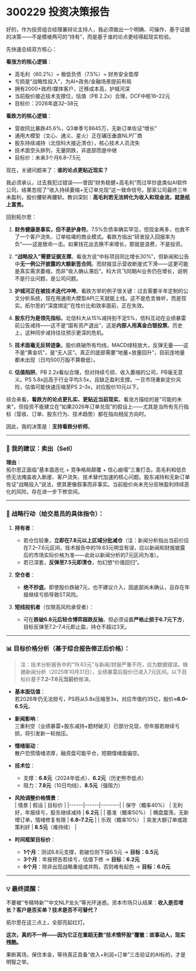 # 300229 投资决策报告

好的，作为投资组合经理兼辩论主持人，我必须做出一个明确、可操作、基于证据的决策——不是模棱两可的“持有”，而是基于谁的论点更经得起现实检验。

先快速总结双方核心：

**看涨方的核心逻辑**：  
- 高毛利（60.2%）+ 极低负债（7.5%）= 财务安全垫厚  
- 亏损是“战略性投入”，为AI+政务/金融场景提前布局  
- 拥有2000+政府/媒体客户，迁移成本高，护城河深  
- 当前股价接近技术支撑位，估值（PB 2.2x）合理，DCF中枢16–22元  
- 目标价：2026年底32–38元

**看跌方的核心逻辑**：  
- 营收同比暴跌45.6%，Q3单季亏8645万，无新订单佐证“增长”  
- 通用大模型（文心、通义、星火）正在碾压垂直NLP厂商  
- 股东持续减持（北信科大接近清仓），核心技术人员流失  
- 技术面空头排列，无量阴跌，非底部而是中继  
- 目标价：未来3个月6.8–7.5元

现在，关键问题来了：**谁的论点更贴近现实？**

我必须承认，过去我犯过错误——曾因“财务稳健+高毛利”而过早抄底类似AI软件公司，结果忽视了“收入持续萎缩+无订单兑现”这一致命信号。那家公司最终三年未盈利，股价腰斩再腰斩。教训深刻：**高毛利若无法转化为收入和现金流，就是纸上富贵。**

回到拓尔思：

1. **财务健康是事实，但不是护身符**。7.5%负债率确实罕见，但现金再多，也救不了一个客户流失、订单枯竭的商业模式。看跌方指出“研发投入回报率为负”——这是致命一击。如果钱花出去换不来增长，那就是浪费，不是投资。

2. **“战略投入”需要证据支撑**。看涨方说“中标项目同比增长30%”，但新闻和公告中**无一例公开披露的大额新签合同**。而财报显示营收断崖式下滑——这更可能是真实需求萎缩，而非“收入确认滞后”。科大讯飞同期AI业务仍在增长，说明不是行业问题，是公司问题。

3. **护城河正在被技术迭代冲垮**。看跌方举的例子很关键：过去需要半年定制的公文分析系统，现在用通用大模型API三天就能上线。这不是危言耸听，而是现实。拓尔思的“深度绑定”在性价比和效率面前，正在失效。

4. **股东行为是领先指标**。北信科大从15%减持到不足5%，信科互动在业绩暴雷前公告减持——这不是“国有资产退出”，这是**内部人用真金白银投票**。历史上，这种同步减持往往预示更深的危机。

5. **技术面毫无反转迹象**。股价跌破所有均线，MACD绿柱放大，反弹无量——这不是“黄金坑”，是“无人区”。真正的底部需要“地量+放量回升”，目前连地量都未出现（日均500万股不算极低）。

6. **估值陷阱**。PB 2.2x看似合理，但对持续亏损、收入萎缩的公司，PB毫无意义。PS 5.8x远高于行业平均3.5x，且缺乏盈利支撑。一旦市场重新定价风险，估值可能快速压缩至PS 2–3x，对应股价10元以下。

综合来看，**看跌方的论点更扎实、更贴近当前现实**。看涨方描绘的是“可能的未来”，但投资不能建立在“如果2026年订单兑现”的假设上——尤其是当所有先行指标（营收、订单、股东行为、技术趋势）都在指向相反方向时。

因此，我的决策是：**支持看跌分析师**。

---

### 📌 我的建议：**卖出（Sell）**

**理由**：  
拓尔思正面临“基本面恶化 + 竞争格局颠覆 + 信心崩塌”三重打击。高毛利和低负债无法掩盖收入断崖、客户流失、技术替代加速的核心问题。股东减持和无新订单佐证“战略投入”说法，使其更像叙事而非事实。当前股价尚未充分反映盈利持续恶化的风险，存在进一步下修空间。

---

### 🎯 战略行动（给交易员的具体指令）：

1. **持有者**：  
   - 若仓位较重，**立即在7.8元以上区域分批减仓**（注：新闻分析指出当前价应在7.2–7.6元区间，技术报告中的19.63元明显有误，应以新闻和财报披露后的市场实际价格为准——此处以新闻分析的7元区间为准）。  
   - 若已深套，**反弹至7.5元即清仓**，勿幻想“价值回归”。

2. **空仓者**：  
   - **绝不抄底**。即使股价跌破7元，也不建议介入，因底部尚未确认，且存在年报继续亏损导致ST风险。

3. **短线投机者**（仅限高风险承受者）：  
   - 可在**跌破6.8元后轻仓博弈超跌反抽**，但必须设置**严格止损于6.7元下方**，目标反弹至7.2–7.4元即止盈，持仓不超过3天。

---

### 📊 目标价格分析（基于综合报告修正后价格）：

> 注：技术分析报告中的“19.63元”与新闻/财报严重不符，应为数据错误。根据新闻分析（2025年10月31日），业绩暴雷后股价已进入7元区间。以下目标价基于**7.2–7.6元当前价**推演。

- **基本面估值**：  
  若2026年仍无法扭亏，PS将从5.8x压缩至3x，对应市值约35亿，股价≈**6.0–6.5元**。

- **新闻影响**：  
  三重利空（业绩暴雷+股东减持+题材破灭）已部分兑现，但年报若继续亏损，将引发新一轮抛压。

- **情绪驱动**：  
  散户恐慌情绪浓厚，融资盘可能平仓，短期情绪面偏空。

- **技术位**：  
  - 支撑：**6.8元**（2024年低点）、**6.2元**（历史熊市低点）  
  - 阻力：**7.8元**（10日均线）、**8.5元**（强阻力）

- **风险调整价格情景**：  
  | 情景 | 假设 | 目标价 |
  |------|------|--------|
  | 保守（概率40%） | 无利好，年报续亏，股东继续减持 | **6.2元** |
  | 基准（概率50%） | 横盘震荡，无新增订单，情绪修复有限 | **6.8–7.2元** |
  | 乐观（概率10%） | 突发大额订单或政策利好 | **8.5元**（难持续） |

- **时间框架目标价**：  
  - **1个月**：测试6.8元支撑，若破位则下探6.5元 → **目标：6.5元**  
  - **3个月**：年报预告若续亏，估值下修 → **目标：6.2元**  
  - **6个月**：除非出现战略重组或并购，否则难有起色 → **目标：6.0元**

---

### 💡 最终提醒：

不要被“专精特新”“中文NLP龙头”等光环迷惑。资本市场只认结果：**收入是否增长？客户是否买单？技术是否不可替代？**

拓尔思在这三点上，全部亮起红灯。

**这次，真的不一样——因为它正在重蹈无数“技术情怀股”覆辙：故事动人，现实残酷。**

果断离场，保住本金，等待真正具备“收入+利润+订单”三击验证的AI标的，才是明智之举。
